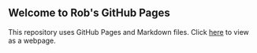 ## Welcome to Rob's GitHub Pages

This repository uses GitHub Pages and Markdown files. Click [here](https://robsap.github.io/) to view as a webpage.
